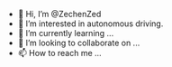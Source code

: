- 👋 Hi, I’m @ZechenZed
- 👀 I’m interested in autonomous driving.
- 🌱 I’m currently learning ...
- 💞️ I’m looking to collaborate on ...
- 📫 How to reach me ...

<!---
ZechenZed/ZechenZed is a ✨ special ✨ repository because its `README.md` (this file) appears on your GitHub profile.
You can click the Preview link to take a look at your changes.
--->

